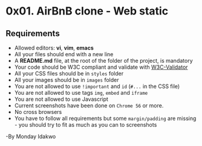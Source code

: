 # 0x01. AirBnB clone - Web static

## Requirements
- Allowed editors: **vi**, **vim**, **emacs**
- All your files should end with a new line
- A **README.md** file, at the root of the folder of the project, is mandatory
- Your code should be W3C compliant and validate with [W3C-Validator](https://github.com/holbertonschool/W3C-Validator#Quickstart)
- All your CSS files should be in ``styles`` folder
- All your images should be in ``images`` folder
- You are not allowed to use ``!important`` and ``id`` (``#...`` in the CSS file)
- You are not allowed to use tags ``img``, ``embed`` and ``iframe``
- You are not allowed to use Javascript
- Current screenshots have been done on ``Chrome 56`` or more.
- No cross browsers
- You have to follow all requirements but some ``margin/padding`` are missing - you should try to fit as much as you can to screenshots

-By Monday Idakwo
